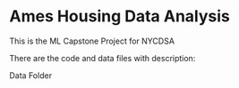 # Ames Housing Data Analysis
This is the ML Capstone Project for NYCDSA

There are the code and data files with description:

Data Folder
